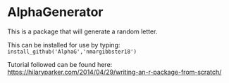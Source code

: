 # AlphaGenerator
This is a package that will generate a random letter. 


This can be installed for use by typing: 
`install_github('AlphaG','nmargibbster18')`

Tutorial followed can be found here: https://hilaryparker.com/2014/04/29/writing-an-r-package-from-scratch/
